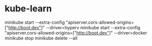 # kube-learn
minikube start --extra-config "apiserver.cors-allowed-origins=["http://boot.dev"]" --driver=hyperv 
minikube start --extra-config "apiserver.cors-allowed-origins=["http://boot.dev"]" --driver=docker
minikube stop
minikube delete --all